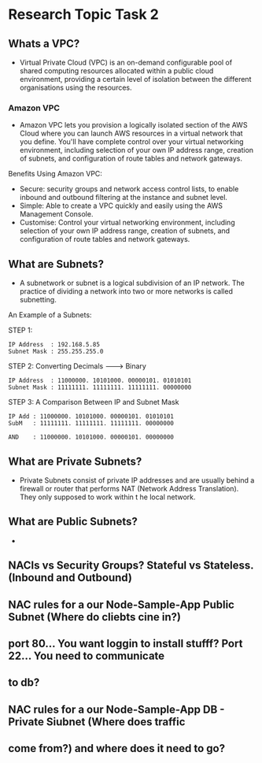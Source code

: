 
# Research Topic Task 2


## Whats a VPC?

- Virtual Private Cloud (VPC) is an on-demand configurable pool of shared computing
resources allocated within a public cloud environment, providing a certain level
of isolation between the different organisations using the resources.

### Amazon VPC

- Amazon VPC lets you provision a logically isolated section of the AWS Cloud where
you can launch AWS resources in a virtual network that you define. You'll have complete
control over your virtual networking environment, including selection of your own IP
address range, creation of subnets, and configuration of route tables and network gateways.

Benefits Using Amazon VPC:
  - Secure: security groups and network access control lists, to enable inbound
  and outbound filtering at the instance and subnet level.
  - Simple: Able to create a VPC quickly and easily using the AWS Management Console.
  - Customise: Control your virtual networking environment, including selection of
  your own IP address range, creation of subnets, and configuration of route tables
  and network gateways.


## What are Subnets?

- A subnetwork or subnet is a logical subdivision of an IP network. The practice of
dividing a network into two or more networks is called subnetting.

An Example of a Subnets:

STEP 1:
```
IP Address  : 192.168.5.85
Subnet Mask : 255.255.255.0
```

STEP 2: Converting Decimals ---> Binary
```
IP Address  : 11000000. 10101000. 00000101. 01010101
Subnet Mask : 11111111. 11111111. 11111111. 00000000
```

STEP 3: A Comparison Between IP and Subnet Mask
```
IP Add : 11000000. 10101000. 00000101. 01010101
SubM   : 11111111. 11111111. 11111111. 00000000

AND    : 11000000. 10101000. 00000101. 00000000
```

## What are Private Subnets?

- Private Subnets consist of private IP addresses and are usually behind a firewall or
router that performs NAT (Network Address Translation). They only supposed to work within t
he local network.

## What are Public Subnets?

- 

## NACIs vs Security Groups? Stateful vs Stateless. (Inbound and Outbound)

## NAC rules for a our Node-Sample-App Public Subnet (Where do cliebts cine in?)
## port 80... You want loggin to install stufff? Port 22... You need to communicate
## to db?

## NAC rules for a our Node-Sample-App DB - Private Siubnet (Where does traffic
##  come from?) and where does it need to go?

